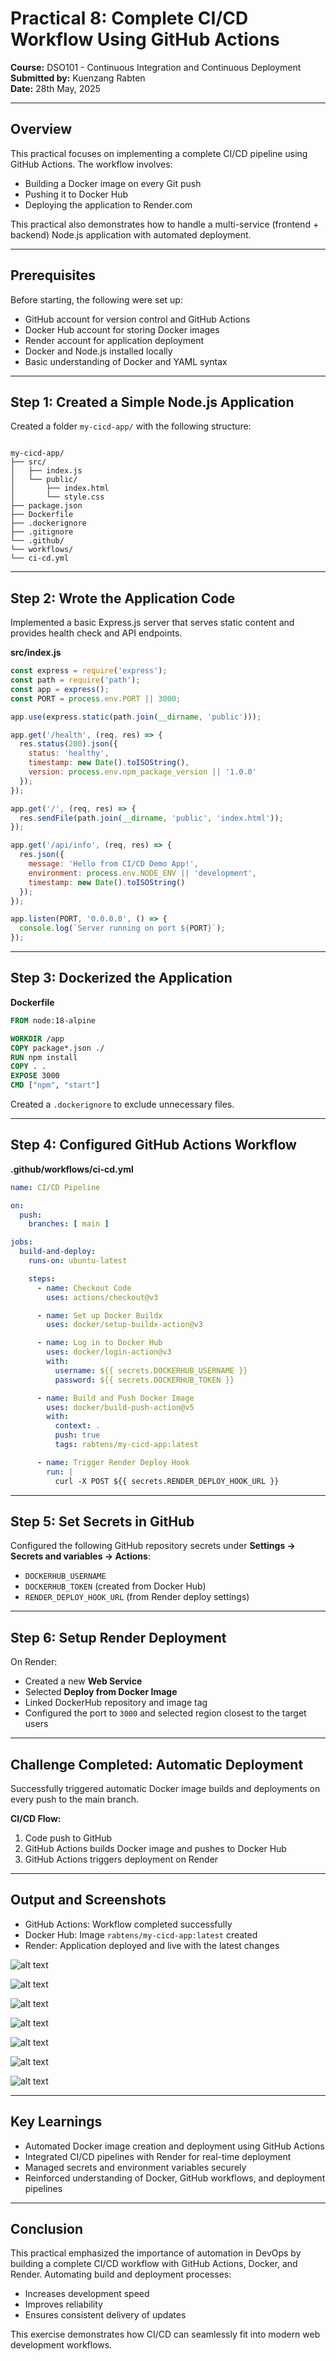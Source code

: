 # Practical 8: Complete CI/CD Workflow Using GitHub Actions

**Course:** DSO101 - Continuous Integration and Continuous Deployment  
**Submitted by:** Kuenzang Rabten  
**Date:** 28th May, 2025

---

## Overview

This practical focuses on implementing a complete CI/CD pipeline using GitHub Actions. The workflow involves:

- Building a Docker image on every Git push
- Pushing it to Docker Hub
- Deploying the application to Render.com

This practical also demonstrates how to handle a multi-service (frontend + backend) Node.js application with automated deployment.

---

## Prerequisites

Before starting, the following were set up:

- GitHub account for version control and GitHub Actions
- Docker Hub account for storing Docker images
- Render account for application deployment
- Docker and Node.js installed locally
- Basic understanding of Docker and YAML syntax

---

## Step 1: Created a Simple Node.js Application

Created a folder `my-cicd-app/` with the following structure:

```

my-cicd-app/
├── src/
│   ├── index.js
│   └── public/
│       ├── index.html
│       └── style.css
├── package.json
├── Dockerfile
├── .dockerignore
├── .gitignore
└── .github/
└── workflows/
└── ci-cd.yml

````

---

## Step 2: Wrote the Application Code

Implemented a basic Express.js server that serves static content and provides health check and API endpoints.

**src/index.js**
```javascript
const express = require('express');
const path = require('path');
const app = express();
const PORT = process.env.PORT || 3000;

app.use(express.static(path.join(__dirname, 'public')));

app.get('/health', (req, res) => {
  res.status(200).json({
    status: 'healthy',
    timestamp: new Date().toISOString(),
    version: process.env.npm_package_version || '1.0.0'
  });
});

app.get('/', (req, res) => {
  res.sendFile(path.join(__dirname, 'public', 'index.html'));
});

app.get('/api/info', (req, res) => {
  res.json({
    message: 'Hello from CI/CD Demo App!',
    environment: process.env.NODE_ENV || 'development',
    timestamp: new Date().toISOString()
  });
});

app.listen(PORT, '0.0.0.0', () => {
  console.log(`Server running on port ${PORT}`);
});
````

---

## Step 3: Dockerized the Application

**Dockerfile**

```Dockerfile
FROM node:18-alpine

WORKDIR /app
COPY package*.json ./
RUN npm install
COPY . .
EXPOSE 3000
CMD ["npm", "start"]
```

Created a `.dockerignore` to exclude unnecessary files.

---

## Step 4: Configured GitHub Actions Workflow

**.github/workflows/ci-cd.yml**

```yaml
name: CI/CD Pipeline

on:
  push:
    branches: [ main ]

jobs:
  build-and-deploy:
    runs-on: ubuntu-latest

    steps:
      - name: Checkout Code
        uses: actions/checkout@v3

      - name: Set up Docker Buildx
        uses: docker/setup-buildx-action@v3

      - name: Log in to Docker Hub
        uses: docker/login-action@v3
        with:
          username: ${{ secrets.DOCKERHUB_USERNAME }}
          password: ${{ secrets.DOCKERHUB_TOKEN }}

      - name: Build and Push Docker Image
        uses: docker/build-push-action@v5
        with:
          context: .
          push: true
          tags: rabtens/my-cicd-app:latest

      - name: Trigger Render Deploy Hook
        run: |
          curl -X POST ${{ secrets.RENDER_DEPLOY_HOOK_URL }}
```

---

## Step 5: Set Secrets in GitHub

Configured the following GitHub repository secrets under **Settings → Secrets and variables → Actions**:

* `DOCKERHUB_USERNAME`
* `DOCKERHUB_TOKEN` (created from Docker Hub)
* `RENDER_DEPLOY_HOOK_URL` (from Render deploy settings)

---

## Step 6: Setup Render Deployment

On Render:

* Created a new **Web Service**
* Selected **Deploy from Docker Image**
* Linked DockerHub repository and image tag
* Configured the port to `3000` and selected region closest to the target users

---

## Challenge Completed: Automatic Deployment

Successfully triggered automatic Docker image builds and deployments on every push to the main branch.

**CI/CD Flow:**

1. Code push to GitHub
2. GitHub Actions builds Docker image and pushes to Docker Hub
3. GitHub Actions triggers deployment on Render

---

## Output and Screenshots

* GitHub Actions: Workflow completed successfully
* Docker Hub: Image `rabtens/my-cicd-app:latest` created
* Render: Application deployed and live with the latest changes

![alt text](<outputimages/Screenshot from 2025-05-31 09-43-30.png>)

![alt text](<outputimages/Screenshot from 2025-05-31 10-17-28.png>)

![alt text](<outputimages/Screenshot from 2025-05-31 10-26-39.png>)

![alt text](<outputimages/Screenshot from 2025-05-31 10-35-08.png>)

![alt text](<outputimages/Screenshot from 2025-05-31 10-37-19.png>)

![alt text](<outputimages/Screenshot from 2025-05-31 10-38-38.png>)

![alt text](<outputimages/Screenshot from 2025-05-31 10-38-53.png>)

---

## Key Learnings

* Automated Docker image creation and deployment using GitHub Actions
* Integrated CI/CD pipelines with Render for real-time deployment
* Managed secrets and environment variables securely
* Reinforced understanding of Docker, GitHub workflows, and deployment pipelines

---

## Conclusion

This practical emphasized the importance of automation in DevOps by building a complete CI/CD workflow with GitHub Actions, Docker, and Render. Automating build and deployment processes:

* Increases development speed
* Improves reliability
* Ensures consistent delivery of updates

This exercise demonstrates how CI/CD can seamlessly fit into modern web development workflows.


